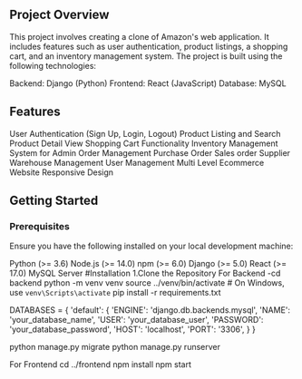 ## Project Overview
This project involves creating a clone of Amazon's web application. It includes features such as user authentication, product listings, a shopping cart, and an inventory management system. The project is built using the following technologies:

Backend: Django (Python)
Frontend: React (JavaScript)
Database: MySQL

## Features
User Authentication (Sign Up, Login, Logout)
Product Listing and Search
Product Detail View
Shopping Cart Functionality
Inventory Management System for Admin
Order Management
Purchase Order
Sales order
Supplier
Warehouse Management
User Management
Multi Level Ecommerce Website
Responsive Design
## Getting Started
### Prerequisites
Ensure you have the following installed on your local development machine:

Python (>= 3.6)
Node.js (>= 14.0)
npm (>= 6.0)
Django (>= 5.0)
React (>= 17.0)
MySQL Server
#Installation
1.Clone the Repository
  For Backend
   -cd backend
    python -m venv venv
    source ../venv/bin/activate  # On Windows, use `venv\Scripts\activate`
    pip install -r requirements.txt

DATABASES = {
    'default': {
        'ENGINE': 'django.db.backends.mysql',
        'NAME': 'your_database_name',
        'USER': 'your_database_user',
        'PASSWORD': 'your_database_password',
        'HOST': 'localhost',
        'PORT': '3306',
    }
}


python manage.py migrate
python manage.py runserver

For Frontend
 cd ../frontend
 npm install
 npm start

